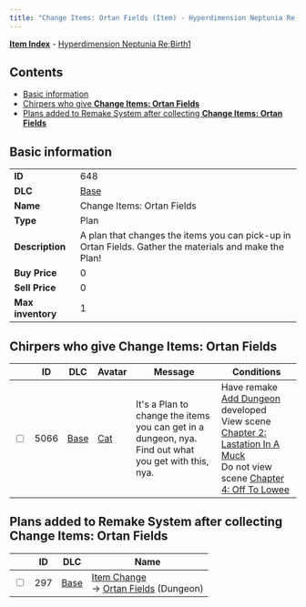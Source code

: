 ```yaml
---
title: "Change Items: Ortan Fields (Item) - Hyperdimension Neptunia Re;Birth1"
---
```


[**Item Index**](/neptunia/rb1/item/index.html) - [Hyperdimension Neptunia Re;Birth1](/neptunia/rb1)

## Contents

- [Basic information](#basic-information)
- [Chirpers who give **Change Items: Ortan Fields**](#chirpers-who-give-change-items-ortan-fields)
- [Plans added to Remake System after collecting **Change Items: Ortan Fields**](#plans-added-to-remake-system-after-collecting-change-items-ortan-fields)

## Basic information

|   |   |
| -- | -- |
| **ID** | 648 |
| **DLC** | [Base](/neptunia/rb1/dlc/1-base.html) |
| **Name** | Change Items: Ortan Fields |
| **Type** | Plan |
| **Description** | A plan that changes the items you can pick-up in Ortan Fields. Gather the materials and make the Plan! |
| **Buy Price** | 0 |
| **Sell Price** | 0 |
| **Max inventory** | 1 |

## Chirpers who give **Change Items: Ortan Fields**

|    | ID | DLC | Avatar | Message | Conditions |
| -- | -- | --- | ------ | ------- | ---------- |
| <input type="checkbox" id="rb1-chirper-event-1-5066" class="trackbox" /> | 5066 | [Base](/neptunia/rb1/dlc/1-base.html) | [Cat](/neptunia/rb1/avatar/1-226-cat.html) | It's a Plan to change the items you can get in a dungeon, nya.<br />Find out what you get with this, nya. | Have remake [Add Dungeon](/neptunia/rb1/remake/1-211-add-dungeon.html) developed<br />View scene [Chapter 2: Lastation In A Muck](/neptunia/rb1/scene/1-214-chapter-2-lastation-in-a-muck.html)<br />Do not view scene [Chapter 4: Off To Lowee](/neptunia/rb1/scene/1-401-chapter-4-off-to-lowee.html) |

## Plans added to Remake System after collecting **Change Items: Ortan Fields**

|    | ID | DLC | Name |
| -- | -- | --- | ---- |
| <input type="checkbox" id="rb1-remake-1-297" class="trackbox" /> | 297 | [Base](/neptunia/rb1/dlc/1-base.html) | [Item Change](/neptunia/rb1/remake/1-297-item-change.html)<br />→ [Ortan Fields](/neptunia/rb1/dungeon/1-103-ortan-fields.html) (Dungeon) |